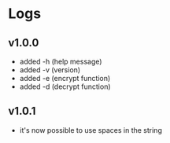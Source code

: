 # Logs
## v1.0.0
- added -h (help message)
- added -v (version)
- added -e (encrypt function)
- added -d (decrypt function)

## v1.0.1
- it's now possible to use spaces in the string